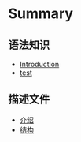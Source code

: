 # Summary

## 语法知识

* [Introduction](README.md)
* [test](test.md)

## 描述文件

* [介绍](miao-shu-wen-jian/jie-shao.md)
* [结构](miao-shu-wen-jian/jie-gou.md)

